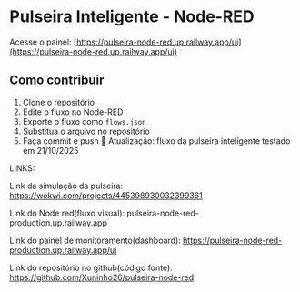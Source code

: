 # Pulseira Inteligente - Node-RED

Acesse o painel: [https://pulseira-node-red.up.railway.app/ui](https://pulseira-node-red.up.railway.app/ui)

## Como contribuir
1. Clone o repositório
2. Edite o fluxo no Node-RED
3. Exporte o fluxo como `flows.json`
4. Substitua o arquivo no repositório
5. Faça commit e push
🔄 Atualização: fluxo da pulseira inteligente testado em 21/10/2025

LINKS:

Link da simulação da pulseira:
https://wokwi.com/projects/445398930032399361

Link do Node red(fluxo visual):
pulseira-node-red-production.up.railway.app

Link do painel de monitoramento(dashboard):
https://pulseira-node-red-production.up.railway.app/ui

Link do repositório no github(código fonte):
https://github.com/Xuninho26/pulseira-node-red
